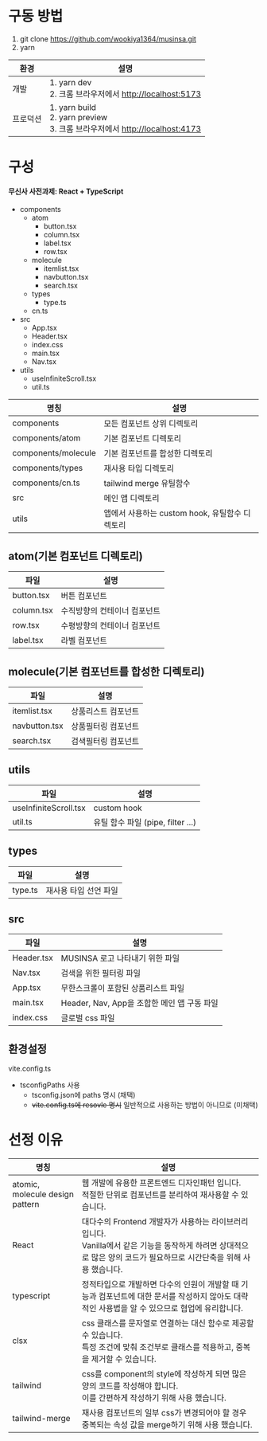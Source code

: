 # 구동 방법
1. git clone https://github.com/wookiya1364/musinsa.git
2. yarn

|환경|설명|
|-----|-----|
|개발|1. yarn dev<br/>2. 크롬 브라우저에서 [http://localhost:5173](http://localhost:5173)|
|프로덕션|1. yarn build<br/>2. yarn preview<br/>3. 크롬 브라우저에서 [http://localhost:4173](http://localhost:4173)|


# 구성
#### 무신사 사전과제: React + TypeScript

- components
   - atom
      - button.tsx
      - column.tsx
      - label.tsx
      - row.tsx
   - molecule
      - itemlist.tsx
      - navbutton.tsx
      - search.tsx
   - types
      - type.ts
   - cn.ts
- src
   - App.tsx
   - Header.tsx
   - index.css
   - main.tsx
   - Nav.tsx
- utils
   - useInfiniteScroll.tsx
   - util.ts


|명칭|설명|
|--|--|
|components|모든 컴포넌트 상위 디렉토리|
|components/atom|기본 컴포넌트 디렉토리|
|components/molecule|기본 컴포넌트를 합성한 디렉토리|
|components/types|재사용 타입 디렉토리|
|components/cn.ts|tailwind merge 유틸함수|
|src|메인 앱 디렉토리|
|utils|앱에서 사용하는 custom hook, 유틸함수 디렉토리|


## atom(기본 컴포넌트 디렉토리)
|파일|설명|
|--|--|
|button.tsx|버튼 컴포넌트|
|column.tsx|수직방향의 컨테이너 컴포넌트|
|row.tsx|수평방향의 컨테이너 컴포넌트|
|label.tsx|라벨 컴포넌트|

## molecule(기본 컴포넌트를 합성한 디렉토리)
|파일|설명|
|--|--|
|itemlist.tsx|상품리스트 컴포넌트|
|navbutton.tsx|상품필터링 컴포넌트|
|search.tsx|검색필터링 컴포넌트|

## utils
|파일|설명|
|--|--|
|useInfiniteScroll.tsx|custom hook|
|util.ts|유틸 함수 파일 (pipe, filter ...)|

## types
|파일|설명|
|--|--|
|type.ts|재사용 타입 선언 파일|

## src
|파일|설명|
|--|--|
|Header.tsx|MUSINSA 로고 나타내기 위한 파일|
|Nav.tsx|검색을 위한 필터링 파일|
|App.tsx|무한스크롤이 포함된 상품리스트 파일|
|main.tsx|Header, Nav, App을 조합한 메인 앱 구동 파일|
|index.css|글로벌 css 파일|


## 환경설정
vite.config.ts
- tsconfigPaths 사용
   - tsconfig.json에 paths 명시 (채택)
   - ~~vite.config.ts에 resovle 명시~~ 일반적으로 사용하는 방법이 아니므로 (미채택)


# 선정 이유
|명칭|설명|
|-----|-----|
|atomic, molecule design pattern|웹 개발에 유용한 프론트엔드 디자인패턴 입니다.<br/>적절한 단위로 컴포넌트를 분리하여 재사용할 수 있습니다.|
|React|대다수의 Frontend 개발자가 사용하는 라이브러리입니다.<br/>Vanilla에서 같은 기능을 동작하게 하려면 상대적으로 많은 양의 코드가 필요하므로 시간단축을 위해 사용 했습니다.|
|typescript|정적타입으로 개발하면 다수의 인원이 개발할 때 기능과 컴포넌트에 대한 문서를 작성하지 않아도 대략적인 사용법을 알 수 있으므로 협업에 유리합니다.|
|clsx|css 클래스를 문자열로 연결하는 대신 함수로 제공할 수 있습니다.<br/>특정 조건에 맞춰 조건부로 클래스를 적용하고, 중복을 제거할 수 있습니다.|
|tailwind|css를 component의 style에 작성하게 되면 많은 양의 코드를 작성해야 합니다.<br/>이를 간편하게 작성하기 위해 사용 했습니다.|
|tailwind-merge|재사용 컴포넌트의 일부 css가 변경되어야 할 경우 중복되는 속성 값을 merge하기 위해 사용 했습니다.|